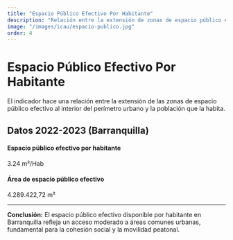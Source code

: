 ```yaml
---
title: "Espacio Público Efectivo Por Habitante"
description: "Relación entre la extensión de zonas de espacio público efectivo dentro del perímetro urbano y la población que lo habita."
image: "/images/icau/espacio-publico.jpg"
order: 4
---
```


# Espacio Público Efectivo Por Habitante

El indicador hace una relación entre la extensión de las zonas de espacio público efectivo al interior del perímetro urbano y la población que la habita.

## Datos 2022-2023 (Barranquilla)

<div class="data-cards">
  <div class="data-card">
    <h4>Espacio público efectivo por habitante</h4>
    <div class="value">3.24 m²/Hab</div>
  </div>
  <div class="data-card">
    <h4>Área de espacio público efectivo</h4>
    <div class="value">4.289.422,72 m²</div>
  </div>
</div>

---

**Conclusión:** El espacio público efectivo disponible por habitante en Barranquilla refleja un acceso moderado a áreas comunes urbanas, fundamental para la cohesión social y la movilidad peatonal.